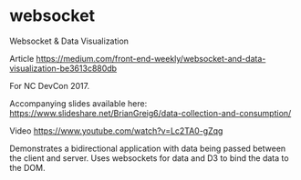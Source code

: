 # websocket
Websocket &amp; Data Visualization


Article
https://medium.com/front-end-weekly/websocket-and-data-visualization-be3613c880db

For NC DevCon 2017.

Accompanying slides available here: https://www.slideshare.net/BrianGreig6/data-collection-and-consumption/

Video
https://www.youtube.com/watch?v=Lc2TA0-gZqg

Demonstrates a bidirectional application with data being passed between the client and server.  Uses websockets for data and D3 to bind the data to the DOM.
